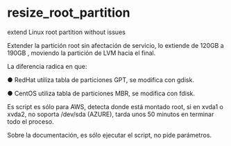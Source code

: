 # resize_root_partition
extend Linux root partition without issues

Extender la partición root sin afectación de servicio, lo extiende de 120GB a 190GB , moviendo la partición de LVM hacia el final.
 
La diferencia radica en que:

●	RedHat utiliza tabla de particiones GPT, se modifica con gdisk.

●	CentOS utiliza tabla de particiones MBR, se modifica con fdisk.


 
Es script es sólo para AWS, detecta donde está montado root, si en xvda1 o xvda2, no soporta /dev/sda (AZURE), tarda unos 50 minutos en terminar todo el proceso.
 
Sobre la documentación, es sólo ejecutar el script, no pide parámetros.

